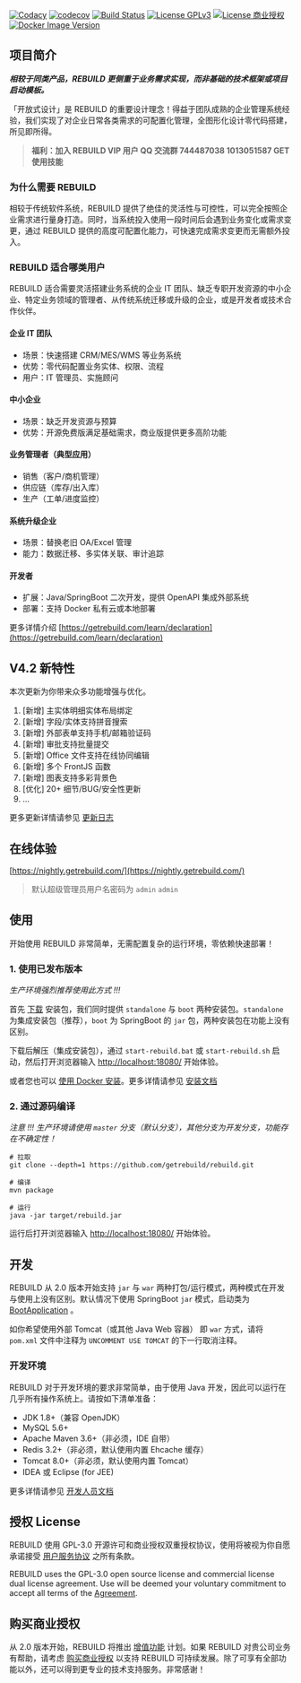 [![Codacy](https://api.codacy.com/project/badge/Grade/599a0a3e46f84e6bbc29e8fbe4632860)](https://www.codacy.com/app/getrebuild/rebuild)
[![codecov](https://codecov.io/gh/getrebuild/rebuild/branch/master/graph/badge.svg)](https://codecov.io/gh/getrebuild/rebuild)
[![Build Status](https://travis-ci.com/getrebuild/rebuild.svg?branch=master)](https://travis-ci.com/getrebuild/rebuild)
[![License GPLv3](https://img.shields.io/github/license/getrebuild/rebuild.svg)](https://getrebuild.com/legal/service-terms)
[![License 商业授权](https://img.shields.io/badge/license-%E5%95%86%E4%B8%9A%E6%8E%88%E6%9D%83-red.svg)](https://getrebuild.com/legal/service-terms)
[![Docker Image Version](https://img.shields.io/docker/v/getrebuild/rebuild?label=Docker%20Image)](https://www.getrebuild.com/learn/install-use-docker)

## 项目简介

**_相较于同类产品，REBUILD 更侧重于业务需求实现，而非基础的技术框架或项目启动模板。_**

「开放式设计」是 REBUILD 的重要设计理念！得益于团队成熟的企业管理系统经验，我们实现了对企业日常各类需求的可配置化管理，全图形化设计零代码搭建，所见即所得。

> **福利：加入 REBUILD VIP 用户 QQ 交流群 744487038 1013051587 GET 使用技能**

### 为什么需要 REBUILD

相较于传统软件系统，REBUILD 提供了绝佳的灵活性与可控性，可以完全按照企业需求进行量身打造。同时，当系统投入使用一段时间后会遇到业务变化或需求变更，通过 REBUILD 提供的高度可配置化能力，可快速完成需求变更而无需额外投入。

### REBUILD 适合哪类用户

REBUILD 适合需要灵活搭建业务系统的企业 IT 团队、缺乏专职开发资源的中小企业、特定业务领域的管理者、从传统系统迁移或升级的企业，或是开发者或技术合作伙伴。

#### 企业 IT 团队

- 场景：快速搭建 CRM/MES/WMS 等业务系统
- 优势：零代码配置业务实体、权限、流程
- 用户：IT 管理员、实施顾问

#### 中小企业

- 场景：缺乏开发资源与预算
- 优势：开源免费版满足基础需求，商业版提供更多高阶功能

#### 业务管理者（典型应用）

- 销售（客户/商机管理）
- 供应链（库存/出入库）
- 生产（工单/进度监控）

#### 系统升级企业

- 场景：替换老旧 OA/Excel 管理
- 能力：数据迁移、多实体关联、审计追踪

#### 开发者

- 扩展：Java/SpringBoot 二次开发，提供 OpenAPI 集成外部系统
- 部署：支持 Docker 私有云或本地部署

更多详情介绍 [https://getrebuild.com/learn/declaration](https://getrebuild.com/learn/declaration)

## V4.2 新特性

本次更新为你带来众多功能增强与优化。

1. [新增] 主实体明细实体布局绑定
2. [新增] 字段/实体支持拼音搜索
3. [新增] 外部表单支持手机/邮箱验证码
4. [新增] 审批支持批量提交
5. [新增] Office 文件支持在线协同编辑
6. [新增] 多个 FrontJS 函数
7. [新增] 图表支持多彩背景色
8. [优化] 20+ 细节/BUG/安全性更新
9. ...

更多更新详情请参见 [更新日志](https://getrebuild.com/docs/dev/changelog?v=4.1)

## 在线体验

[https://nightly.getrebuild.com/](https://nightly.getrebuild.com/)

> 默认超级管理员用户名密码为 `admin` `admin`

## 使用

开始使用 REBUILD 非常简单，无需配置复杂的运行环境，零依赖快速部署！

### 1. 使用已发布版本

_生产环境强烈推荐使用此方式 !!!_

首先 [下载](https://getrebuild.com/download) 安装包，我们同时提供 `standalone` 与 `boot` 两种安装包。`standalone` 为集成安装包（推荐），`boot` 为 SpringBoot 的 `jar` 包，两种安装包在功能上没有区别。

下载后解压（集成安装包），通过 `start-rebuild.bat` 或 `start-rebuild.sh` 启动，然后打开浏览器输入 [http://localhost:18080/](http://localhost:18080/) 开始体验。

或者您也可以 [使用 Docker 安装](https://getrebuild.com/learn/install-use-docker)。更多详情请参见 [安装文档](https://getrebuild.com/learn/install)

### 2. 通过源码编译

_注意 !!! 生产环境请使用 `master` 分支（默认分支），其他分支为开发分支，功能存在不确定性！_

```
# 拉取
git clone --depth=1 https://github.com/getrebuild/rebuild.git

# 编译
mvn package

# 运行
java -jar target/rebuild.jar
```

运行后打开浏览器输入 [http://localhost:18080/](http://localhost:18080/) 开始体验。

## 开发

REBUILD 从 2.0 版本开始支持 `jar` 与 `war` 两种打包/运行模式，两种模式在开发与使用上没有区别。默认情况下使用 SpringBoot `jar` 模式，启动类为 [BootApplication](https://github.com/getrebuild/rebuild/blob/master/src/main/java/com/rebuild/core/BootApplication.java) 。

如你希望使用外部 Tomcat（或其他 Java Web 容器） 即 `war` 方式，请将 `pom.xml` 文件中注释为 `UNCOMMENT USE TOMCAT` 的下一行取消注释。

### 开发环境

REBUILD 对于开发环境的要求非常简单，由于使用 Java 开发，因此可以运行在几乎所有操作系统上。请按如下清单准备：

- JDK 1.8+（兼容 OpenJDK）
- MySQL 5.6+
- Apache Maven 3.6+（非必须，IDE 自带）
- Redis 3.2+（非必须，默认使用内置 Ehcache 缓存）
- Tomcat 8.0+（非必须，默认使用内置 Tomcat）
- IDEA 或 Eclipse (for JEE)

更多详情请参见 [开发人员文档](https://getrebuild.com/docs/dev/)

## 授权 License

REBUILD 使用 GPL-3.0 开源许可和商业授权双重授权协议，使用将被视为你自愿承诺接受 [用户服务协议](https://getrebuild.com/legal/service-terms) 之所有条款。

REBUILD uses the GPL-3.0 open source license and commercial license dual license agreement. Use will be deemed your voluntary commitment to accept all terms of the [Agreement](https://getrebuild.com/legal/service-terms).

## 购买商业授权

从 2.0 版本开始，REBUILD 将推出 [增值功能](https://getrebuild.com/docs/rbv-features) 计划。如果 REBUILD 对贵公司业务有帮助，请考虑 [购买商业授权](https://getrebuild.com/#pricing-plans) 以支持 REBUILD 可持续发展。除了可享有全部功能以外，还可以得到更专业的技术支持服务。非常感谢！
